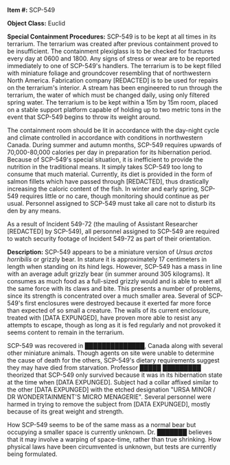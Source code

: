 **Item #:** SCP-549

**Object Class:** Euclid

**Special Containment Procedures:** SCP-549 is to be kept at all times in its terrarium. The terrarium was created after previous containment proved to be insufficient. The containment plexiglass is to be checked for fractures every day at 0600 and 1800. Any signs of stress or wear are to be reported immediately to one of SCP-549's handlers. The terrarium is to be kept filled with miniature foliage and groundcover resembling that of northwestern North America. Fabrication company \[REDACTED\] is to be used for repairs on the terrarium's interior. A stream has been engineered to run through the terrarium, the water of which must be changed daily, using only filtered spring water. The terrarium is to be kept within a 15m by 15m room, placed on a stable support platform capable of holding up to two metric tons in the event that SCP-549 begins to throw its weight around.

The containment room should be lit in accordance with the day-night cycle and climate controlled in accordance with conditions in northwestern Canada. During summer and autumn months, SCP-549 requires upwards of 70,000-80,000 calories per day in preparation for its hibernation period. Because of SCP-549's special situation, it is inefficient to provide the nutrition in the traditional means. It simply takes SCP-549 too long to consume that much material. Currently, its diet is provided in the form of salmon fillets which have passed through \[REDACTED\], thus drastically increasing the caloric content of the fish. In winter and early spring, SCP-549 requires little or no care, though monitoring should continue as per usual. Personnel assigned to SCP-549 must take all care not to disturb its den by any means.

As a result of Incident 549-72 (the mauling of Assistant Researcher \[REDACTED\] by SCP-549), all personnel assigned to SCP-549 are required to watch security footage of Incident 549-72 as part of their orientation.

**Description:** SCP-549 appears to be a miniature version of _Ursus arctos horribilis_ or grizzly bear. In stature it is approximately 17 centimeters in length when standing on its hind legs. However, SCP-549 has a mass in line with an average adult grizzly bear (in summer around 305 kilograms). It consumes as much food as a full-sized grizzly would and is able to exert all the same force with its claws and bite. This presents a number of problems, since its strength is concentrated over a much smaller area. Several of SCP-549's first enclosures were destroyed because it exerted far more force than expected of so small a creature. The walls of its current enclosure, treated with \[DATA EXPUNGED\], have proven more able to resist any attempts to escape, though as long as it is fed regularly and not provoked it seems content to remain in the terrarium.

SCP-549 was recovered in ██████████████, Canada along with several other miniature animals. Though agents on site were unable to determine the cause of death for the others, SCP-549's dietary requirements suggest they may have died from starvation. Professor █████ █████████ theorized that SCP-549 only survived because it was in its hibernation state at the time when \[DATA EXPUNGED\]. Subject had a collar affixed similar to the other \[DATA EXPUNGED\] with the etched designation "URSA MINOR / DR WONDERTAINMENT'S MICRO MENAGERIE". Several personnel were harmed in trying to remove the subject from \[DATA EXPUNGED\], mostly because of its great weight and strength.

How SCP-549 seems to be of the same mass as a normal bear but occupying a smaller space is currently unknown. Dr. ███████ believes that it may involve a warping of space-time, rather than true shrinking. How physical laws have been circumvented is unknown, but tests are currently being formulated.